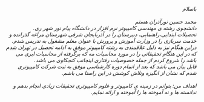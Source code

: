 <I DOCTYPE html>
<html dir="rtl" lang="fa">
<head>
<meta chaset="utf-8">
<title>صفحه‌ی فارسی راست چین میباشد</title>
</head>
<body>

باسلام 
<br>
<br>
محمد حسین نورآذران هستم 
<br>
دانشجوى رشته‌ ى مهندسى کامپیوتر نرم افزار در دانشگاه پیام نور شهر رى.
<br>
تحصیلات ابتدایى،راهنمایى، دبيرستان را در آذربایجان شرقی شهرستان مراغه گذرانده و خدمت سربازی را در وزارت آموزش و پرورش با عنوان معلم مشغول به‌ تدریس شدم.
<br>
 دراین هنگام نیز به دلیل علاقمندی به‌ رشته کامپیوتر موفق به‌ ادامه تحصیل در تهران شدم
<br>
 که‌ در این هنگام تحقیقاتى را در مورد محاسبات مه که‌ برگرفته از محاسبات ابرى مى باشد را شروع کردم از جمله خصوصیات رفتاری اینجانب کنجکاوى می باشد.
<br>
قابل بیان مى باشد که بعد از اتمام دوره کارشناسی موفق به ثبت شرکت کامپیوترى شدم که نشان از انگیزه وتلاش کوشش‌ در این راستا می باشم.
<br>
<br>
اهداف من: بتوانم در زمینه ى کامپیوتر و علوم کامپیوتری تحقیقات  زیادی انجام بدهم و ندانسته ها و نه آموخته ها را آموخته و ارائه نمایم.
</body>
</html>
